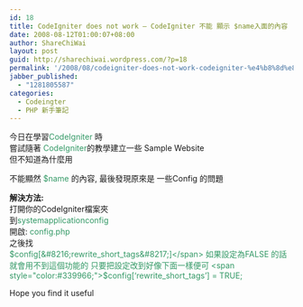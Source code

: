 ```yaml
---
id: 18
title: CodeIgniter does not work — CodeIgniter 不能 顯示 $name入面的內容
date: 2008-08-12T01:00:07+08:00
author: ShareChiWai
layout: post
guid: http://sharechiwai.wordpress.com/?p=18
permalink: '/2008/08/codeigniter-does-not-work-codeigniter-%e4%b8%8d%e8%83%bd-%e9%a1%af%e7%a4%ba-name%e5%85%a5%e9%9d%a2%e7%9a%84%e5%85%a7%e5%ae%b9/'
jabber_published:
  - "1281805587"
categories:
  - Codeingter
  - PHP 新手筆記
---
```

今日在學習<span style="color:#339966;">CodeIgniter </span>時  
嘗試隨著 <span style="color:#339966;">CodeIgniter</span>的教學建立一些 Sample Website  
但不知道為什麼用 <?=$name?>

不能顯然 <span style="color:#339966;">$name </span>的內容, 最後發現原來是 一些Config 的問題

**解決方法:**  
打開你的CodeIgniter檔案夾  
到<span style="color:#339966;">systemapplicationconfig</span>  
開啟: <span style="color:#339966;">config.php</span>  
之後找  
<span style="color:#339966;">$config[&#8216;rewrite_short_tags&#8217;]</span>  
如果設定為FALSE 的話  
就會用不到這個功能的  
只要把設定改到好像下面一樣便可  
<span style="color:#339966;">$config[&#8216;rewrite_short_tags&#8217;] = TRUE;</span>

Hope you find it useful